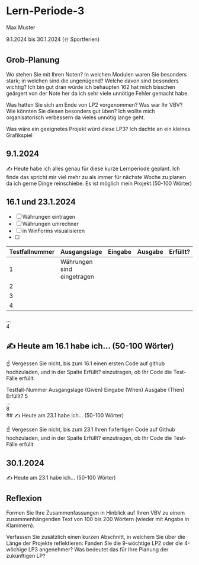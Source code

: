 # Lern-Periode-3
Max Muster

9.1.2024 bis 30.1.2024 (☃️ Sportferien)

## Grob-Planung
Wo stehen Sie mit Ihren Noten? In welchen Modulen waren Sie besonders stark; in welchen sind die ungenügend? Welche davon sind besonders wichtig?
Ich bin gut dran würde ich behaupten 162 hat mich bisschen geärgert von der Note her da ich sehr viele unnötige Fehler gemacht habe.

Was hatten Sie sich am Ende von LP2 vorgenommen? Was war Ihr VBV? Wie könnten Sie diesen besonders gut üben?
Ich wollte mich organisatorisch verbessern da vieles unnötig lange geht.

Was wäre ein geeignetes Projekt würd diese LP3?
Ich dachte an ein kleines Grafikspiel
## 9.1.2024
✍️ Heute habe ich alles genau für diese kurze Lernperiode geplant. Ich finde das spricht mir viel mehr zu als immer für nächste Woche zu planen da ich gerne Dinge reinschiebe. Es ist möglich mein Projekt.(50-100 Wörter)

## 16.1 und 23.1.2024
- [ ] Währungen eintragen
- [ ] Währungen umrechner 
- [ ] in WinForms visualisieren
- [ ] 

 
| Testfallnummer | Ausgangslage | Eingabe | Ausgabe | Erfüllt? |
|-|-|-|---|---|
|1| Währungen sind eingetragen | 
|2| 
|3|
|4|



		
...				
4				
## ✍️ Heute am 16.1 habe ich... (50-100 Wörter)

☝️ Vergessen Sie nicht, bis zum 16.1 einen ersten Code auf github hochzuladen, und in der Spalte Erfüllt? einzutragen, ob Ihr Code die Test-Fälle erfüllt.

Testfall-Nummer	Ausgangslage (Given)	Eingabe (When)	Ausgabe (Then)	Erfüllt?
5				
...				
8				
## ✍️ Heute am 23.1 habe ich... (50-100 Wörter)

☝️ Vergessen Sie nicht, bis zum 23.1 Ihren fixfertigen Code auf Github hochzuladen, und in der Spalte Erfüllt? einzutragen, ob Ihr Code die Test-Fälle erfüllt

## 30.1.2024
✍️ Heute am 23.1 habe ich... (50-100 Wörter)

## Reflexion
Formen Sie Ihre Zusammenfassungen in Hinblick auf Ihren VBV zu einem zusammenhängenden Text von 100 bis 200 Wörtern (wieder mit Angabe in Klammern).

Verfassen Sie zusätzlich einen kurzen Abschnitt, in welchem Sie über die Länge der Projekte reflektieren: Fanden Sie die 9-wöchtige LP2 oder die 4-wöchige LP3 angenehmer? Was bedeutet das für Ihre Planung der zukünftigen LP?
